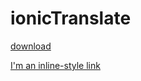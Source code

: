 # ionicTranslate

[download](itms-services://?action=download-manifest&url=https://github.com/gpiroux/ionicTranslate/releases/download/v1.0.0/manifest.plist)

[I'm an inline-style link](https://www.google.com)
